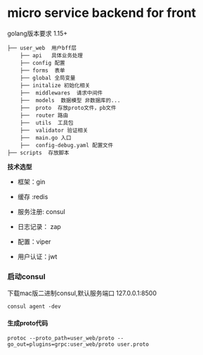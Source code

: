 
# micro service  backend for front 


golang版本要求 1.15+

```
├── user_web  用户bff层
    ├── api   具体业务处理
    ├── config 配置
    ├── forms  表单
    ├── global 全局变量
    ├── initalize 初始化相关
    ├──  middlewares  请求中间件
    ├──  models  数据模型 非数据库的...
    ├──  proto  存放proto文件，pb文件
    ├──  router 路由
    ├──  utils  工具包
    ├──  validator 验证相关
    ├──  main.go 入口
    ├──  config-debug.yaml 配置文件 
├── scripts  存放脚本

```


**技术选型**

- 框架：gin

- 缓存 :redis

- 服务注册: consul 

- 日志记录： zap

- 配置：viper 

- 用户认证：jwt 



### 启动consul
下载mac版二进制consul,默认服务端口 127.0.0.1:8500
```shell script
consul agent -dev
```


#### 生成proto代码
```shell script
protoc --proto_path=user_web/proto --go_out=plugins=grpc:user_web/proto user.proto
```
